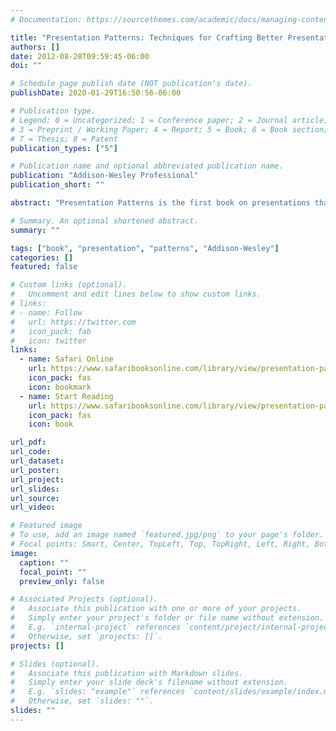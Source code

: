 ```yaml
---
# Documentation: https://sourcethemes.com/academic/docs/managing-content/

title: "Presentation Patterns: Techniques for Crafting Better Presentations"
authors: []
date: 2012-08-28T09:59:45-06:00
doi: ""

# Schedule page publish date (NOT publication's date).
publishDate: 2020-01-29T16:50:56-06:00

# Publication type.
# Legend: 0 = Uncategorized; 1 = Conference paper; 2 = Journal article;
# 3 = Preprint / Working Paper; 4 = Report; 5 = Book; 6 = Book section;
# 7 = Thesis; 8 = Patent
publication_types: ["5"]

# Publication name and optional abbreviated publication name.
publication: "Addison-Wesley Professional"
publication_short: ""

abstract: "Presentation Patterns is the first book on presentations that categorizes and organizes the building blocks (or patterns) that you’ll need to communicate effectively using presentation tools like Keynote and PowerPoint."

# Summary. An optional shortened abstract.
summary: ""

tags: ["book", "presentation", "patterns", "Addison-Wesley"]
categories: []
featured: false

# Custom links (optional).
#   Uncomment and edit lines below to show custom links.
# links:
# - name: Follow
#   url: https://twitter.com
#   icon_pack: fab
#   icon: twitter
links:
  - name: Safari Online
    url: https://www.safaribooksonline.com/library/view/presentation-patterns-techniques/9780132963381/
    icon_pack: fas
    icon: bookmark
  - name: Start Reading
    url: https://www.safaribooksonline.com/library/view/presentation-patterns-techniques/9780132963381/ch01.html
    icon_pack: fas
    icon: book

url_pdf:
url_code:
url_dataset:
url_poster:
url_project:
url_slides:
url_source:
url_video:

# Featured image
# To use, add an image named `featured.jpg/png` to your page's folder.
# Focal points: Smart, Center, TopLeft, Top, TopRight, Left, Right, BottomLeft, Bottom, BottomRight.
image:
  caption: ""
  focal_point: ""
  preview_only: false

# Associated Projects (optional).
#   Associate this publication with one or more of your projects.
#   Simply enter your project's folder or file name without extension.
#   E.g. `internal-project` references `content/project/internal-project/index.md`.
#   Otherwise, set `projects: []`.
projects: []

# Slides (optional).
#   Associate this publication with Markdown slides.
#   Simply enter your slide deck's filename without extension.
#   E.g. `slides: "example"` references `content/slides/example/index.md`.
#   Otherwise, set `slides: ""`.
slides: ""
---
```

